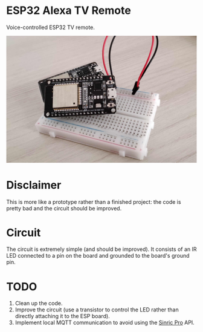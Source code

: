 # ESP32 Alexa TV Remote
Voice-controlled ESP32 TV remote.

![Preview image](assets/preview.jpg)

# Disclaimer
This is more like a prototype rather than a finished project: the code is pretty bad and the circuit should be improved.

# Circuit
The circuit is extremely simple (and should be improved). It consists of an IR LED connected to a pin on the board and grounded to the board's ground pin.

# TODO
1. Clean up the code.
2. Improve the circuit (use a transistor to control the LED rather than directly attaching it to the ESP board).
3. Implement local MQTT communication to avoid using the [Sinric Pro](https://sinric.pro) API.
